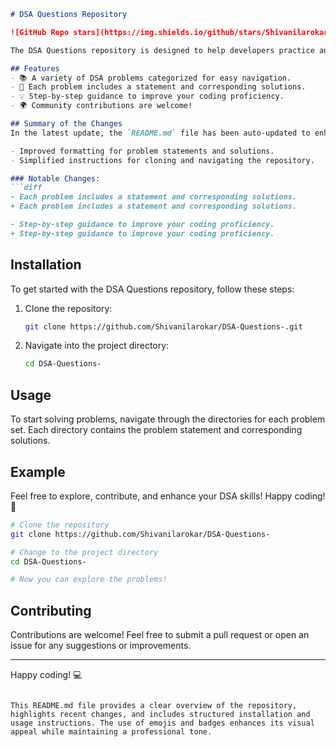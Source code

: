 ```markdown
# DSA Questions Repository

![GitHub Repo stars](https://img.shields.io/github/stars/Shivanilarokar/DSA-Questions-) ![GitHub forks](https://img.shields.io/github/forks/Shivanilarokar/DSA-Questions-) ![GitHub issues](https://img.shields.io/github/issues/Shivanilarokar/DSA-Questions-)

The DSA Questions repository is designed to help developers practice and improve their Data Structures and Algorithms skills through a variety of programming challenges.

## Features
- 📚 A variety of DSA problems categorized for easy navigation.
- 📝 Each problem includes a statement and corresponding solutions.
- 💡 Step-by-step guidance to improve your coding proficiency.
- 🌍 Community contributions are welcome!

## Summary of the Changes
In the latest update, the `README.md` file has been auto-updated to enhance clarity and readability. Key changes include:

- Improved formatting for problem statements and solutions.
- Simplified instructions for cloning and navigating the repository.

### Notable Changes:
```diff
- Each problem includes a statement and corresponding solutions.
+ Each problem includes a statement and corresponding solutions.

- Step-by-step guidance to improve your coding proficiency.
+ Step-by-step guidance to improve your coding proficiency.
```

## Installation
To get started with the DSA Questions repository, follow these steps:

1. Clone the repository:
    ```bash
    git clone https://github.com/Shivanilarokar/DSA-Questions-.git
    ```

2. Navigate into the project directory:
    ```bash
    cd DSA-Questions-
    ```

## Usage
To start solving problems, navigate through the directories for each problem set. Each directory contains the problem statement and corresponding solutions.

## Example
Feel free to explore, contribute, and enhance your DSA skills! Happy coding! 🎉

```bash
# Clone the repository
git clone https://github.com/Shivanilarokar/DSA-Questions-

# Change to the project directory
cd DSA-Questions-

# Now you can explore the problems!
```

## Contributing
Contributions are welcome! Feel free to submit a pull request or open an issue for any suggestions or improvements.

---

Happy coding! 💻
```

This README.md file provides a clear overview of the repository, highlights recent changes, and includes structured installation and usage instructions. The use of emojis and badges enhances its visual appeal while maintaining a professional tone.